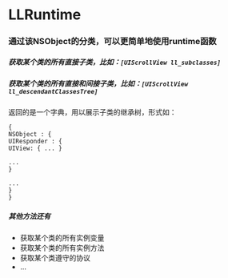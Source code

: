 # LLRuntime

### 通过该NSObject的分类，可以更简单地使用runtime函数

##### 获取某个类的所有直接子类，比如：``` [UIScrollView ll_subclasses] ```

##### 获取某个类的所有直接和间接子类，比如：``` [UIScrollView ll_descendantClassesTree] ```
返回的是一个字典，用以展示子类的继承树，形式如：
```objc
{
NSObject : {
UIResponder : {
UIView: { ... }

...
}

...
}
}
```
##### 其他方法还有
* 获取某个类的所有实例变量
* 获取某个类的所有实例方法
* 获取某个类遵守的协议
* ...
